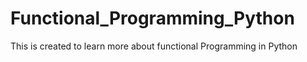 # Functional_Programming_Python
This is created to learn more about functional Programming in Python
